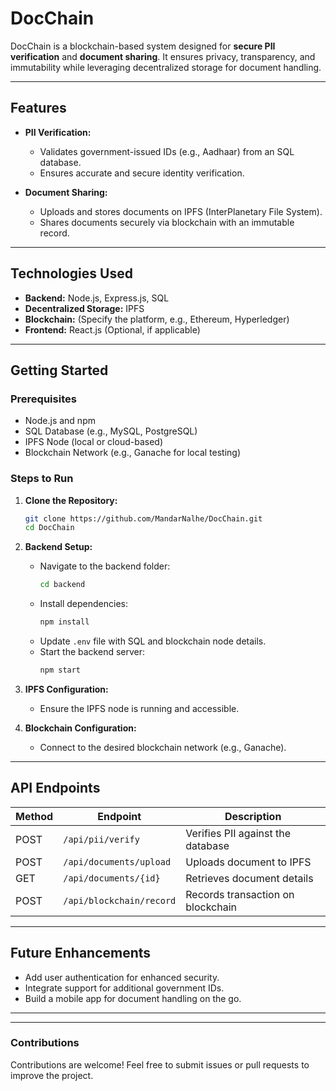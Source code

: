 # **DocChain**

DocChain is a blockchain-based system designed for **secure PII verification** and **document sharing**. It ensures privacy, transparency, and immutability while leveraging decentralized storage for document handling.

---

## **Features**

- **PII Verification:**
  - Validates government-issued IDs (e.g., Aadhaar) from an SQL database.
  - Ensures accurate and secure identity verification.

- **Document Sharing:**
  - Uploads and stores documents on IPFS (InterPlanetary File System).
  - Shares documents securely via blockchain with an immutable record.

---

## **Technologies Used**

- **Backend:** Node.js, Express.js, SQL
- **Decentralized Storage:** IPFS
- **Blockchain:** (Specify the platform, e.g., Ethereum, Hyperledger)
- **Frontend:** React.js (Optional, if applicable)

---

## **Getting Started**

### **Prerequisites**

- Node.js and npm
- SQL Database (e.g., MySQL, PostgreSQL)
- IPFS Node (local or cloud-based)
- Blockchain Network (e.g., Ganache for local testing)

### **Steps to Run**

1. **Clone the Repository:**
   ```bash
   git clone https://github.com/MandarNalhe/DocChain.git
   cd DocChain
   ```

2. **Backend Setup:**
   - Navigate to the backend folder:
     ```bash
     cd backend
     ```
   - Install dependencies:
     ```bash
     npm install
     ```
   - Update `.env` file with SQL and blockchain node details.
   - Start the backend server:
     ```bash
     npm start
     ```

3. **IPFS Configuration:**
   - Ensure the IPFS node is running and accessible.

4. **Blockchain Configuration:**
   - Connect to the desired blockchain network (e.g., Ganache).

---

## **API Endpoints**

| Method | Endpoint                  | Description                      |
|--------|---------------------------|----------------------------------|
| POST   | `/api/pii/verify`         | Verifies PII against the database |
| POST   | `/api/documents/upload`  | Uploads document to IPFS         |
| GET    | `/api/documents/{id}`     | Retrieves document details       |
| POST   | `/api/blockchain/record` | Records transaction on blockchain |

---

## **Future Enhancements**

- Add user authentication for enhanced security.
- Integrate support for additional government IDs.
- Build a mobile app for document handling on the go.

---


---

### **Contributions**

Contributions are welcome! Feel free to submit issues or pull requests to improve the project.
